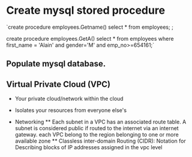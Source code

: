 # Create mysql stored procedure 
`create procedure employees.Getname()
select *
from employees;
;

create procedure employees.GetA()
select *
from employees
where first_name = 'Alain' and gender='M' and emp_no>=654161;`

## Populate mysql database.  

## Virtual Private Cloud (VPC)
* Your private cloud/network within the cloud
* Isolates your resources from everyone else's

* Networking 
** Each subnet in a VPC has an associated route table. A subnet is considered public if routed to the internet via an internet gateway. 
each VPC belong to the region belonging to one or more available zone 
** Classless inter-domain Routing (CIDR): Notation for Describing blocks of IP addresses assigned in the vpc level
